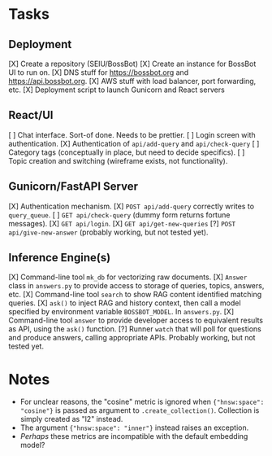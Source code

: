 # Tasks

## Deployment

[X] Create a repository (SEIU/BossBot)
[X] Create an instance for BossBot UI to run on.
[X] DNS stuff for https://bossbot.org and https://api.bossbot.org.
[X] AWS stuff with load balancer, port forwarding, etc.
[X] Deployment script to launch Gunicorn and React servers

## React/UI

[ ] Chat interface.  Sort-of done. Needs to be prettier.
[ ] Login screen with authentication.
[X] Authentication of `api/add-query` and `api/check-query`
[ ] Category tags (conceptually in place, but need to decide specifics).
[ ] Topic creation and switching (wireframe exists, not functionality).

## Gunicorn/FastAPI Server

[X] Authentication mechanism.
[X] `POST api/add-query` correctly writes to `query_queue`.
[ ] `GET api/check-query` (dummy form returns fortune messages).
[X] `GET api/login`.
[X] `GET api/get-new-queries`
[?] `POST api/give-new-answer` (probably working, but not tested yet).

## Inference Engine(s)

[X] Command-line tool `mk_db` for vectorizing raw documents.
[X] `Answer` class in `answers.py` to provide access to storage of queries,
    topics, answers, etc.
[X] Command-line tool `search` to show RAG content identified matching queries.
[X] `ask()` to inject RAG and history context, then call a model specified by
    environment variable `BOSSBOT_MODEL`.  In `answers.py`.
[X] Command-line tool `answer` to provide developer access to equivalent
    results as API, using the `ask()` function.
[?] Runner `watch` that will poll for questions and produce answers, calling
    appropriate APIs. Probably working, but not tested yet.

# Notes

- For unclear reasons, the "cosine" metric is ignored when `{"hnsw:space":
  "cosine"}` is passed as argument to `.create_collection()`.  Collection
  is simply created as "l2" instead.
- The argument `{"hnsw:space": "inner"}` instead raises an exception.
- _Perhaps_ these metrics are incompatible with the default embedding model?
